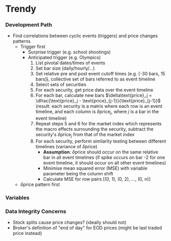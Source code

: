# Trendy
### Development Path
- Find correlations between cyclic events (triggers) and price changes patterns
  - Trigger first
    - Surprise trigger (e.g. school shootings)
    - Anticipated trigger (e.g. Olympics)
      1. List pivotal dates/times of events
      2. Set bar size (daily/hourly/...)
      3. Set relative pre and post event cutoff times (e.g. [-30 bars, 15 bars]), collective set of bars referred to as event timeline
      4. Select sets of securities
      5. For each security, get price data over the event timeline
      6. For each bar, calculate new bars $\delta\text{price}_j = \dfrac{\text{price}_j - \text{price}_{j-1}}{\text{price}_{j-1}}$ (result: each security is a matrix where each row is an event timeline, and each column is $\delta\text{price}_j$, where $j$ is a bar in the event timeline)
      7. Repeat steps 5 and 6 for the market index which represents the macro effects surrounding the security, subtract the security's $\delta\text{price}_j$ from that of the market index 
      8. For each security, perform similarity testing between different timelines (variance of $\delta$price)
         - **Assumption**: $\delta$price should occur on the same relative bar in all event timelines (if spike occurs on bar -2 for one event timeline, it should occur on all other event timelines)
         - Minimise mean squared error (MSE) with variable parameter being the column shift
         - Calculate MSE for row pairs [(0, 1), (0, 2), ..., (0, n)]
  - $\delta$price pattern first


### Variables
### Data Integrity Concerns
- Stock splits cause price changes? (ideally should not)
- Broker's definition of "end of day" for EOD prices (might be last traded price instead)